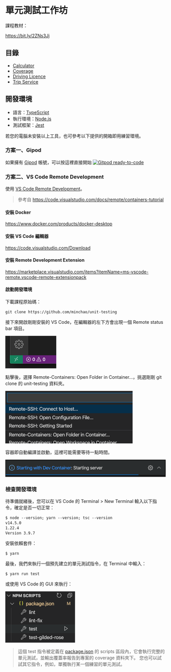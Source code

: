 # 單元測試工作坊

課程教材：

https://bit.ly/2ZNs3Jj

## 目錄

- [Calculator](src/first-unit-test)
- [Coverage](src/coverage)
- [Driving Licence](src/mock/driving-licence)
- [Trip Service](src/di)

## 開發環境

- 語言：[TypeScript](https://www.typescriptlang.org/)
- 執行環境：[Node.js](https://nodejs.org/)
- 測試框架：[Jest](https://jestjs.io/)

若您的電腦未安裝以上工具，也可參考以下提供的開箱即用練習環境。

### 方案一、Gipod

如果擁有 [Gipod](https://www.gitpod.io/) 帳號，可以按這裡直接開始 [![Gitpod ready-to-code](https://img.shields.io/badge/Gitpod-ready--to--code-blue?logo=gitpod)](https://gitpod.io/#https://github.com/minchao/unit-testing)

### 方案二、VS Code Remote Development

使用 [VS Code Remote Development](https://code.visualstudio.com/docs/remote/remote-overview)。

> 參考自 https://code.visualstudio.com/docs/remote/containers-tutorial

#### 安裝 Docker

https://www.docker.com/products/docker-desktop

#### 安裝 VS Code 編輯器

https://code.visualstudio.com/Download

#### 安裝 Remote Development Extension

https://marketplace.visualstudio.com/items?itemName=ms-vscode-remote.vscode-remote-extensionpack

#### 啟動開發環境

下載課程原始碼：

```console
git clone https://github.com/minchao/unit-testing
```

接下來開啟剛剛安裝的 VS Code，在編輯器的左下方會出現一個 Remote status bar 項目。

![](assets/docs/remote-status-bar.png)

點擊後，選擇 Remote-Containers: Open Folder in Container...，挑選剛剛 git clone 的 unit-testing 資料夾。

![](assets/docs/remote-containers-commands.png)

容器即自動編譯並啟動，這裡可能需要等待一點時間。

![](assets/docs/dev-container-progress.png)

### 檢查開發環境

待準備就緒後，您可以在 VS Code 的 Terminal > New Terminal 輸入以下指令，確定是否一切正常：

```console
$ node --version; yarn --version; tsc --version
v14.5.0
1.22.4
Version 3.9.7
```

安裝依賴套件：

```console
$ yarn
```

最後，我們來執行一個預先建立的單元測試指令，在 Terminal 中輸入：

```console
$ yarn run test
```

或使用 VS Code 的 GUI 來執行：

![](assets/docs/npm-scripts.png)

> 這個 test 指令被定義在 [package.json](package.json) 的 scripts 區段內，它會執行完整的單元測試，並輸出覆蓋率報告到專案的 coverage 資料夾下。
> 您也可以試試其它指令，例如，單獨執行某一個練習的單元測試。
